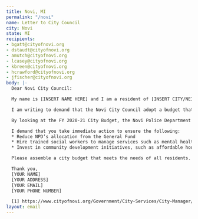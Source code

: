 ```yaml
---
title: Novi, MI
permalink: "/novi"
name: Letter to City Council
city: Novi
state: MI
recipients:
- bgatt@cityofnovi.org
- dstaudt@cityofnovi.org
- amutch@cityofnovi.org
- lcasey@cityofnovi.org
- kbreen@cityofnovi.org
- hcrawford@cityofnovi.org
- jfischer@cityofnovi.org
body: |-
  Dear Novi City Council:

  My name is [INSERT NAME HERE] and I am a resident of [INSERT CITY/NEIGHBORHOOD]. Recently, the country has begun to understand how pervasive systemic racism is and the role police brutality plays in contributing to this culture. I believe it is important that we do our best within our own community to identify ways to end these injustices.

  I am writing to demand that the Novi City Council adopt a budget that prioritizes community well-being, and redirects funding away from the police. Although the FY 2020-21 budget has been approved, I am asking for a reconsideration. The budget reflects a lack of concern in regard to social services from the government, such as education, healthcare access, and financial assistance. Investing in these areas will only strengthen our community and help promote equality amongst Novi’s residents. By reallocating funds, Novi can focus on having a culture that promotes diversity, by offering social services.

  By looking at the FY 2020-21 City Budget, the Novi Police Department (NPD) is overwhelmingly represented. For one, about 55% of the Property Tax is directed to Public Safety. Only 14% is dedicated to Parks, Recreation, & Cultural Services and Community Development. Secondly, the General Fund allocates about $14 million to NPD, which is significantly greater than community and economic development [1].

  I demand that you take immediate action to ensure the following:
  * Reduce NPD’s allocation from the General Fund
  * Hire trained social workers to manage services such as mental health, substance abuse, and domestic violence
  * Invest in community development initiatives, such as affordable housing, education, and youth services

  Please assemble a city budget that meets the needs of all residents. The time is now to demilitarize the NPD and invest in social services.

  Thank you,
  [YOUR NAME]
  [YOUR ADDRESS]
  [YOUR EMAIL]
  [YOUR PHONE NUMBER]

  [1] https://www.cityofnovi.org/Government/City-Services/City-Manager/Budget-and-Multi-Year-Financial-Plan-(Current-and/Budget2020-2021Recommended.aspx
layout: email
---
```


